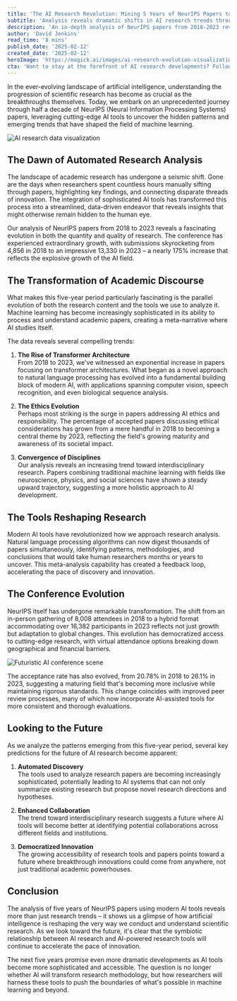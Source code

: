 ```yaml
---
title: 'The AI Research Revolution: Mining 5 Years of NeurIPS Papers to Unlock Machine Learning''s Evolution'
subtitle: 'Analysis reveals dramatic shifts in AI research trends through NeurIPS conference data'
description: 'An in-depth analysis of NeurIPS papers from 2018-2023 reveals dramatic shifts in AI research, including a 175% increase in submissions, the rise of transformer architectures, growing focus on ethics, and increasing interdisciplinary collaboration. This comprehensive study showcases how AI is reshaping not just technology, but the very way we conduct and understand scientific research.'
author: 'David Jenkins'
read_time: '8 mins'
publish_date: '2025-02-12'
created_date: '2025-02-12'
heroImage: 'https://magick.ai/images/ai-research-evolution-visualization.jpg'
cta: 'Want to stay at the forefront of AI research developments? Follow us on LinkedIn for daily updates on the latest breakthroughs in machine learning and artificial intelligence!'
---
```


In the ever-evolving landscape of artificial intelligence, understanding the progression of scientific research has become as crucial as the breakthroughs themselves. Today, we embark on an unprecedented journey through half a decade of NeurIPS (Neural Information Processing Systems) papers, leveraging cutting-edge AI tools to uncover the hidden patterns and emerging trends that have shaped the field of machine learning.

![AI research data visualization](https://i.magick.ai/PIXE/1739392656199_magick_img.webp)

## The Dawn of Automated Research Analysis

The landscape of academic research has undergone a seismic shift. Gone are the days when researchers spent countless hours manually sifting through papers, highlighting key findings, and connecting disparate threads of innovation. The integration of sophisticated AI tools has transformed this process into a streamlined, data-driven endeavor that reveals insights that might otherwise remain hidden to the human eye.

Our analysis of NeurIPS papers from 2018 to 2023 reveals a fascinating evolution in both the quantity and quality of research. The conference has experienced extraordinary growth, with submissions skyrocketing from 4,856 in 2018 to an impressive 13,330 in 2023 – a nearly 175% increase that reflects the explosive growth of the AI field.

## The Transformation of Academic Discourse

What makes this five-year period particularly fascinating is the parallel evolution of both the research content and the tools we use to analyze it. Machine learning has become increasingly sophisticated in its ability to process and understand academic papers, creating a meta-narrative where AI studies itself.

The data reveals several compelling trends:

1. **The Rise of Transformer Architecture**  
   From 2018 to 2023, we've witnessed an exponential increase in papers focusing on transformer architectures. What began as a novel approach to natural language processing has evolved into a fundamental building block of modern AI, with applications spanning computer vision, speech recognition, and even biological sequence analysis.

2. **The Ethics Evolution**  
   Perhaps most striking is the surge in papers addressing AI ethics and responsibility. The percentage of accepted papers discussing ethical considerations has grown from a mere handful in 2018 to becoming a central theme by 2023, reflecting the field's growing maturity and awareness of its societal impact.

3. **Convergence of Disciplines**  
   Our analysis reveals an increasing trend toward interdisciplinary research. Papers combining traditional machine learning with fields like neuroscience, physics, and social sciences have shown a steady upward trajectory, suggesting a more holistic approach to AI development.

## The Tools Reshaping Research

Modern AI tools have revolutionized how we approach research analysis. Natural language processing algorithms can now digest thousands of papers simultaneously, identifying patterns, methodologies, and conclusions that would take human researchers months or years to uncover. This meta-analysis capability has created a feedback loop, accelerating the pace of discovery and innovation.

## The Conference Evolution

NeurIPS itself has undergone remarkable transformation. The shift from an in-person gathering of 8,008 attendees in 2018 to a hybrid format accommodating over 16,382 participants in 2023 reflects not just growth but adaptation to global changes. This evolution has democratized access to cutting-edge research, with virtual attendance options breaking down geographical and financial barriers.

![Futuristic AI conference scene](https://i.magick.ai/PIXE/1739392656204_magick_img.webp)

The acceptance rate has also evolved, from 20.78% in 2018 to 26.1% in 2023, suggesting a maturing field that's becoming more inclusive while maintaining rigorous standards. This change coincides with improved peer review processes, many of which now incorporate AI-assisted tools for more consistent and thorough evaluations.

## Looking to the Future

As we analyze the patterns emerging from this five-year period, several key predictions for the future of AI research become apparent:

1. **Automated Discovery**  
   The tools used to analyze research papers are becoming increasingly sophisticated, potentially leading to AI systems that can not only summarize existing research but propose novel research directions and hypotheses.

2. **Enhanced Collaboration**  
   The trend toward interdisciplinary research suggests a future where AI tools will become better at identifying potential collaborations across different fields and institutions.

3. **Democratized Innovation**  
   The growing accessibility of research tools and papers points toward a future where breakthrough innovations could come from anywhere, not just traditional academic powerhouses.

## Conclusion

The analysis of five years of NeurIPS papers using modern AI tools reveals more than just research trends – it shows us a glimpse of how artificial intelligence is reshaping the very way we conduct and understand scientific research. As we look toward the future, it's clear that the symbiotic relationship between AI research and AI-powered research tools will continue to accelerate the pace of innovation.

The next five years promise even more dramatic developments as AI tools become more sophisticated and accessible. The question is no longer whether AI will transform research methodology, but how researchers will harness these tools to push the boundaries of what's possible in machine learning and beyond.